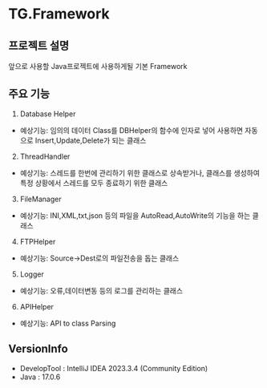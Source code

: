 # TG.Framework

## 프로젝트 설명

앞으로 사용할 Java프로젝트에 사용하게될 기본 Framework

## 주요 기능

1. Database Helper

- 예상기능: 임의의 데이터 Class를 DBHelper의 함수에 인자로 넣어 사용하면 자동으로 Insert,Update,Delete가 되는 클래스

2. ThreadHandler

- 예상기능: 스레드를 한번에 관리하기 위한 클래스로 상속받거나, 클래스를 생성하여
  특정 상황에서 스레드를 모두 종료하기 위한 클래스

3. FileManager

- 예상기능: INI,XML,txt,json 등의 파일을 AutoRead,AutoWrite의 기능을 하는 클래스

4. FTPHelper

- 예상기능: Source->Dest로의 파일전송을 돕는 클래스

5. Logger

- 예상기능: 오류,데이터변동 등의 로그를 관리하는 클래스

6. APIHelper

- 예상기능: API to class Parsing

## VersionInfo

- DevelopTool : IntelliJ IDEA 2023.3.4 (Community Edition)
- Java : 17.0.6
